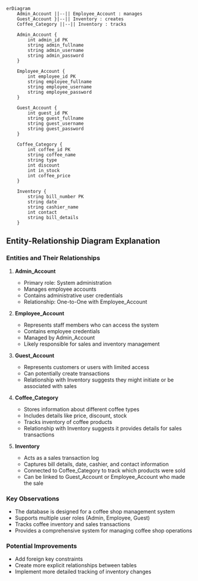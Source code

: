 ```mermaid
erDiagram
    Admin_Account ||--|| Employee_Account : manages
    Guest_Account }|--|| Inventory : creates
    Coffee_Category ||--|| Inventory : tracks

    Admin_Account {
        int admin_id PK
        string admin_fullname
        string admin_username
        string admin_password
    }

    Employee_Account {
        int employee_id PK
        string employee_fullname
        string employee_username
        string employee_password
    }

    Guest_Account {
        int guest_id PK
        string guest_fullname
        string guest_username
        string guest_password
    }

    Coffee_Category {
        int coffee_id PK
        string coffee_name
        string type
        int discount
        int in_stock
        int coffee_price
    }

    Inventory {
        string bill_number PK
        string date
        string cashier_name
        int contact
        string bill_details
    }
```

## Entity-Relationship Diagram Explanation

### Entities and Their Relationships

1. **Admin_Account**
   - Primary role: System administration
   - Manages employee accounts
   - Contains administrative user credentials
   - Relationship: One-to-One with Employee_Account

2. **Employee_Account**
   - Represents staff members who can access the system
   - Contains employee credentials
   - Managed by Admin_Account
   - Likely responsible for sales and inventory management

3. **Guest_Account**
   - Represents customers or users with limited access
   - Can potentially create transactions
   - Relationship with Inventory suggests they might initiate or be associated with sales

4. **Coffee_Category**
   - Stores information about different coffee types
   - Includes details like price, discount, stock
   - Tracks inventory of coffee products
   - Relationship with Inventory suggests it provides details for sales transactions

5. **Inventory**
   - Acts as a sales transaction log
   - Captures bill details, date, cashier, and contact information
   - Connected to Coffee_Category to track which products were sold
   - Can be linked to Guest_Account or Employee_Account who made the sale

### Key Observations
- The database is designed for a coffee shop management system
- Supports multiple user roles (Admin, Employee, Guest)
- Tracks coffee inventory and sales transactions
- Provides a comprehensive system for managing coffee shop operations

### Potential Improvements
- Add foreign key constraints
- Create more explicit relationships between tables
- Implement more detailed tracking of inventory changes
